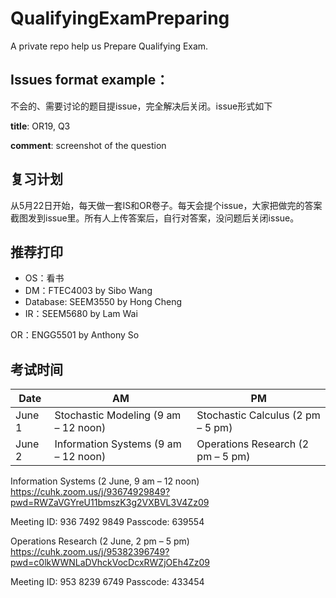 # QualifyingExamPreparing
A private repo help us Prepare Qualifying Exam.

## Issues format example：
不会的、需要讨论的题目提issue，完全解决后关闭。issue形式如下

**title**: OR19, Q3

**comment**: screenshot of the question

## 复习计划
从5月22日开始，每天做一套IS和OR卷子。每天会提个issue，大家把做完的答案截图发到issue里。所有人上传答案后，自行对答案，没问题后关闭issue。


## 推荐打印
- OS：看书
- DM：FTEC4003 by Sibo Wang
- Database: SEEM3550 by Hong Cheng
- IR：SEEM5680 by Lam Wai

OR：ENGG5501 by Anthony So

## 考试时间
|  Date   | AM  | PM |
|  ----  | ----  | ---- |
| June 1  | Stochastic Modeling (9 am – 12 noon) | Stochastic Calculus (2 pm – 5 pm) |
| June 2  | Information Systems (9 am – 12 noon) | Operations Research (2 pm – 5 pm) |


Information Systems (2 June, 9 am – 12 noon)
https://cuhk.zoom.us/j/93674929849?pwd=RWZaVGYreU11bmszK3g2VXBVL3V4Zz09
 
Meeting ID: 936 7492 9849
Passcode: 639554
 
Operations Research (2 June, 2 pm – 5 pm)
https://cuhk.zoom.us/j/95382396749?pwd=c0lkWWNLaDVhckVocDcxRWZjOEh4Zz09
 
Meeting ID: 953 8239 6749
Passcode: 433454
